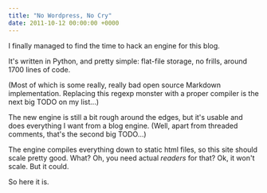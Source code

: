 ```yaml
---
title: "No Wordpress, No Cry"
date: 2011-10-12 00:00:00 +0000
---
```

<p>I finally managed to find the time to hack an engine for this blog.</p>

<p>It's written in Python, and pretty simple: flat-file storage, no frills, around 1700 lines of code.</p>

<p>(Most of which is some really, really bad open source Markdown implementation. Replacing this regexp monster with a proper compiler is the next big TODO on my list...)</p>

<p>The new engine is still a bit rough around the edges, but it's usable and does everything I want from a blog engine. (Well, apart from threaded comments, that's the second big TODO...)</p>

<p>The engine compiles everything down to static html files, so this site should scale pretty good. What? Oh, you need actual <em>readers</em> for that? Ok, it won't scale. But it could.</p>

<p>So here it is.</p>

